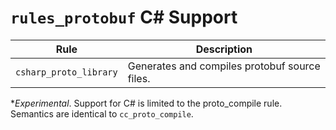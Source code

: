 # `rules_protobuf` C# Support


| Rule | Description |
| ---  | --- |
| `csharp_proto_library` | Generates and compiles protobuf source files. |

**Experimental*.  Support for C# is limited to the proto_compile rule.
Semantics are identical to `cc_proto_compile`.
